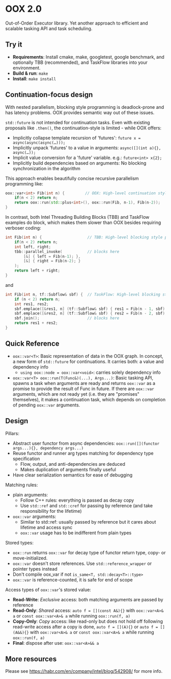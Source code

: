 # OOX 2.0
Out-of-Order Executor library. Yet another approach to efficient and scalable tasking API and task scheduling.

## Try it
* **Requirements**: Install cmake, make, googletest, google benchmark, and optionally TBB (recommended), and TaskFlow libraries into your environment.
* **Build & run**: `make`
* **Install**: `make install`

## Continuation-focus design
With nested parallelism, blocking style programming is deadlock-prone and has latency problems. OOX provides semantic way out of these issues.

`std::future` is not intended for continuation tasks. Even with existing proposals like `.then()`, the continuation-style is limited - while OOX offers:
- Implicitly collapse template recursion of 'futures': `future x = async(async(async(…)));`
- Implicitly unpack 'futures' to a value in arguments: `async([](int a){}, async(…));`
- Implicit value conversion for a 'future' variable. e.g.: `future<int> x{2};`
- Implicitly build dependencies based on arguments: No blocking synchronization in the algorithm

This approach enables beautifully concise recursive parallelism programming like:
```C++
oox::var<int> Fib(int n) {         // OOX: High-level continuation style programming
    if(n < 2) return n;
    return oox::run(std::plus<int>(), oox::run(Fib, n-1), Fib(n-2));
}
```
In contrast, both Intel Threading Building Blocks (TBB) and TaskFlow examples do block, which makes them slower than OOX besides requiring verboser coding:
```C++
int Fib(int n) {                    // TBB: High-level blocking style programming
    if(n < 2) return n;
    int left, right;
    tbb::parallel_invoke(           // blocks here
        [&] { left = Fib(n-1); },
        [&] { right = Fib(n-2); }
    );
    return left + right;
}
```
and
```C++
int Fib(int n, tf::Subflow& sbf) {  // TaskFlow: High-level blocking style programming
    if (n < 2) return n;
    int res1, res2;
    sbf.emplace([&res1, n] (tf::Subflow& sbf) { res1 = Fib(n - 1, sbf); } );
    sbf.emplace([&res2, n] (tf::Subflow& sbf) { res2 = Fib(n - 2, sbf); } );
    sbf.join();                     // blocks here
    return res1 + res2;
}
```

## Quick Reference
- `oox::var<T>`: Basic representation of data in the OOX graph. In concept, a new form of `std::future` for continuations. It carries both: a value and dependency info
  - `using oox::node = oox::var<void>`: carries solely dependency info
- `oox::var<T> oox::run(T(Func&)(...), Args...)`: Basic tasking API, spawns a task when arguments are ready and returns `oox::var` as a promise to provide the result of Func in future. If there are `oox::var` arguments, which are not ready yet (i.e. they are "promises" themselves), it makes a continuation task, which depends on completion of pending `oox::var` arguments.

## Design
Pillars:
- Abstract user functor from async dependencies: `oox::run([](functor args...){}, dependency args...)`
- Reuse functor and runner arg types matching for dependency type specification
  - Flow, output, and anti-dependencies are deduced
  - Makes duplication of arguments finally useful
- Have clear serialization semantics for ease of debugging

Matching rules:
- plain arguments:
  - Follow C++ rules: everything is passed as decay copy
  - Use `std::ref` and `std::cref` for passing by reference (and take responsibility for the lifetime)
- `oox::var` arguments:
  - Similar to std::ref: usually passed by reference but it cares about lifetime and access sync
  - `oox::var` usage has to be indifferent from plain types

Stored types:
- `oox::run` returns `oox::var` for decay type of functor return type, copy- or move-initialized.
- `oox::var` doesn't store references. Use `std::reference_wrapper` or pointer types instead
- Don't compile oox_var<T> if not `is_same<T, std::decay<T>::type>`
- `oox::var` is reference-counted, it is safe for end of scope

Access types of `oox::var`'s stored value:
- **Read-Write**: *Exclusive* access: both matching arguments are passed by reference
- **Read-Only**: *Shared* access: `auto f = [](const A&){}` with `oox::var<A>& a` or `const oox::var<A>& a` while running `oox::run(f, a)`
- **Copy-Only**: *Copy* access: like read-only but does not hold off following read-write access after a copy is done, `auto f = [](A){}` or `auto f = [](A&&){}` with `oox::var<A>& a` or `const oox::var<A>& a` while running `oox::run(f, a)`
- **Final**: dispose after use: `oox::var<A>&& a`

## More resources
Please see https://habr.com/en/company/intel/blog/542908/ for more info.
